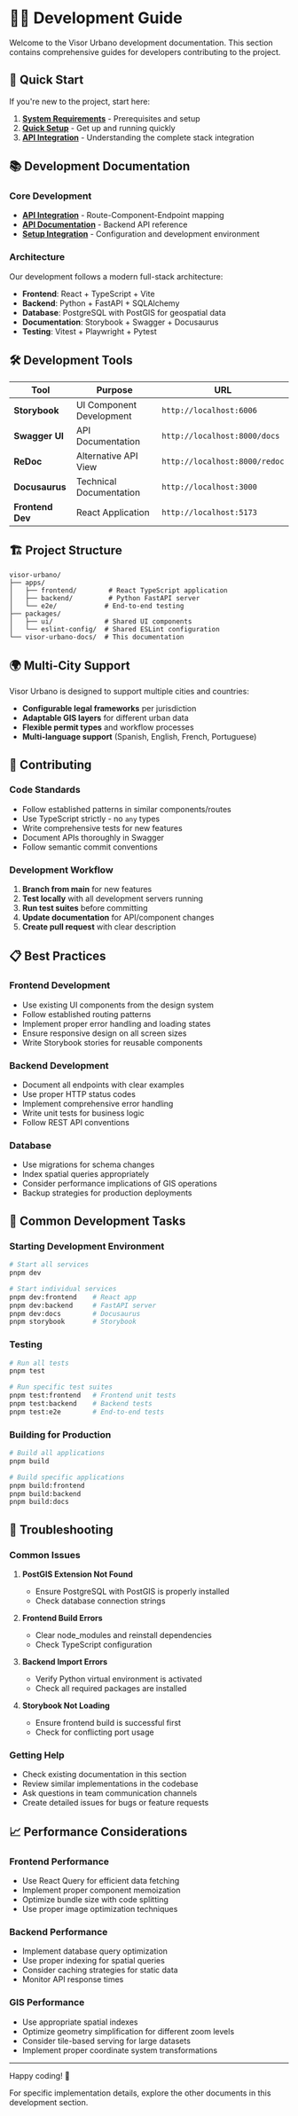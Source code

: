 # 👨‍💻 Development Guide

Welcome to the Visor Urbano development documentation. This section contains comprehensive guides for developers contributing to the project.

## 🚀 Quick Start

If you're new to the project, start here:

1. **[System Requirements](../getting-started/system-requirements.md)** - Prerequisites and setup
2. **[Quick Setup](../getting-started/quick-setup.md)** - Get up and running quickly
3. **[API Integration](./api-integration.md)** - Understanding the complete stack integration

## 📚 Development Documentation

### Core Development

- **[API Integration](./api-integration.md)** - Route-Component-Endpoint mapping
- **[API Documentation](./api-documentation.md)** - Backend API reference
- **[Setup Integration](./setup-integration.md)** - Configuration and development environment

### Architecture

Our development follows a modern full-stack architecture:

- **Frontend**: React + TypeScript + Vite
- **Backend**: Python + FastAPI + SQLAlchemy
- **Database**: PostgreSQL with PostGIS for geospatial data
- **Documentation**: Storybook + Swagger + Docusaurus
- **Testing**: Vitest + Playwright + Pytest

## 🛠️ Development Tools

| Tool             | Purpose                  | URL                           |
| ---------------- | ------------------------ | ----------------------------- |
| **Storybook**    | UI Component Development | `http://localhost:6006`       |
| **Swagger UI**   | API Documentation        | `http://localhost:8000/docs`  |
| **ReDoc**        | Alternative API View     | `http://localhost:8000/redoc` |
| **Docusaurus**   | Technical Documentation  | `http://localhost:3000`       |
| **Frontend Dev** | React Application        | `http://localhost:5173`       |

## 🏗️ Project Structure

```
visor-urbano/
├── apps/
│   ├── frontend/        # React TypeScript application
│   ├── backend/         # Python FastAPI server
│   └── e2e/            # End-to-end testing
├── packages/
│   ├── ui/             # Shared UI components
│   └── eslint-config/  # Shared ESLint configuration
└── visor-urbano-docs/  # This documentation
```

## 🌍 Multi-City Support

Visor Urbano is designed to support multiple cities and countries:

- **Configurable legal frameworks** per jurisdiction
- **Adaptable GIS layers** for different urban data
- **Flexible permit types** and workflow processes
- **Multi-language support** (Spanish, English, French, Portuguese)

## 🤝 Contributing

### Code Standards

- Follow established patterns in similar components/routes
- Use TypeScript strictly - no `any` types
- Write comprehensive tests for new features
- Document APIs thoroughly in Swagger
- Follow semantic commit conventions

### Development Workflow

1. **Branch from main** for new features
2. **Test locally** with all development servers running
3. **Run test suites** before committing
4. **Update documentation** for API/component changes
5. **Create pull request** with clear description

## 📋 Best Practices

### Frontend Development

- Use existing UI components from the design system
- Follow established routing patterns
- Implement proper error handling and loading states
- Ensure responsive design on all screen sizes
- Write Storybook stories for reusable components

### Backend Development

- Document all endpoints with clear examples
- Use proper HTTP status codes
- Implement comprehensive error handling
- Write unit tests for business logic
- Follow REST API conventions

### Database

- Use migrations for schema changes
- Index spatial queries appropriately
- Consider performance implications of GIS operations
- Backup strategies for production deployments

## 🔧 Common Development Tasks

### Starting Development Environment

```bash
# Start all services
pnpm dev

# Start individual services
pnpm dev:frontend    # React app
pnpm dev:backend     # FastAPI server
pnpm dev:docs        # Docusaurus
pnpm storybook       # Storybook
```

### Testing

```bash
# Run all tests
pnpm test

# Run specific test suites
pnpm test:frontend   # Frontend unit tests
pnpm test:backend    # Backend tests
pnpm test:e2e        # End-to-end tests
```

### Building for Production

```bash
# Build all applications
pnpm build

# Build specific applications
pnpm build:frontend
pnpm build:backend
pnpm build:docs
```

## 🐛 Troubleshooting

### Common Issues

1. **PostGIS Extension Not Found**

   - Ensure PostgreSQL with PostGIS is properly installed
   - Check database connection strings

2. **Frontend Build Errors**

   - Clear node_modules and reinstall dependencies
   - Check TypeScript configuration

3. **Backend Import Errors**

   - Verify Python virtual environment is activated
   - Check all required packages are installed

4. **Storybook Not Loading**
   - Ensure frontend build is successful first
   - Check for conflicting port usage

### Getting Help

- Check existing documentation in this section
- Review similar implementations in the codebase
- Ask questions in team communication channels
- Create detailed issues for bugs or feature requests

## 📈 Performance Considerations

### Frontend Performance

- Use React Query for efficient data fetching
- Implement proper component memoization
- Optimize bundle size with code splitting
- Use proper image optimization techniques

### Backend Performance

- Implement database query optimization
- Use proper indexing for spatial queries
- Consider caching strategies for static data
- Monitor API response times

### GIS Performance

- Use appropriate spatial indexes
- Optimize geometry simplification for different zoom levels
- Consider tile-based serving for large datasets
- Implement proper coordinate system transformations

---

Happy coding! 🚀

For specific implementation details, explore the other documents in this development section.
